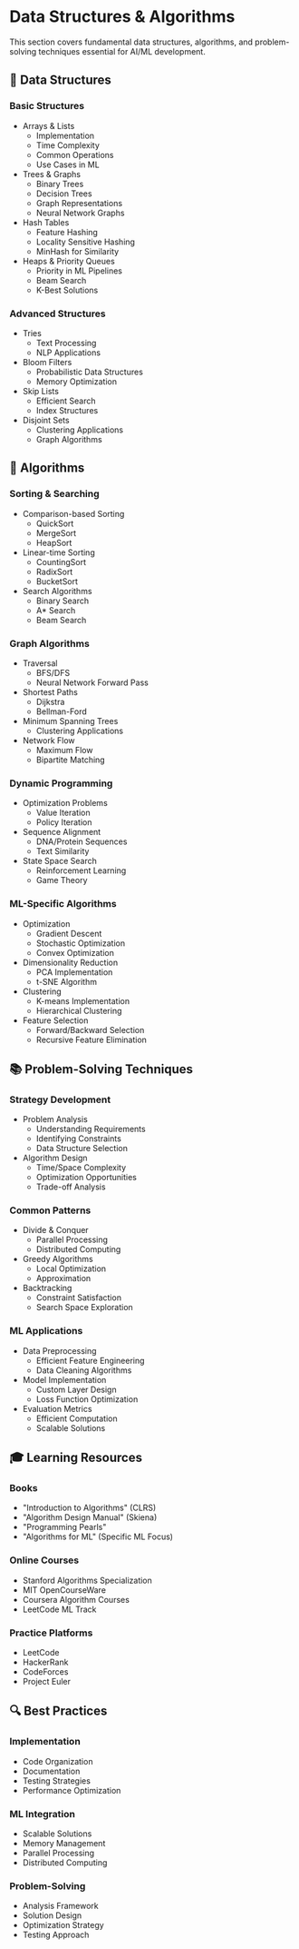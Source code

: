 # Data Structures & Algorithms

This section covers fundamental data structures, algorithms, and problem-solving techniques essential for AI/ML development.

## 🔧 Data Structures

### Basic Structures
- Arrays & Lists
  - Implementation
  - Time Complexity
  - Common Operations
  - Use Cases in ML
- Trees & Graphs
  - Binary Trees
  - Decision Trees
  - Graph Representations
  - Neural Network Graphs
- Hash Tables
  - Feature Hashing
  - Locality Sensitive Hashing
  - MinHash for Similarity
- Heaps & Priority Queues
  - Priority in ML Pipelines
  - Beam Search
  - K-Best Solutions

### Advanced Structures
- Tries
  - Text Processing
  - NLP Applications
- Bloom Filters
  - Probabilistic Data Structures
  - Memory Optimization
- Skip Lists
  - Efficient Search
  - Index Structures
- Disjoint Sets
  - Clustering Applications
  - Graph Algorithms

## 🎯 Algorithms

### Sorting & Searching
- Comparison-based Sorting
  - QuickSort
  - MergeSort
  - HeapSort
- Linear-time Sorting
  - CountingSort
  - RadixSort
  - BucketSort
- Search Algorithms
  - Binary Search
  - A* Search
  - Beam Search

### Graph Algorithms
- Traversal
  - BFS/DFS
  - Neural Network Forward Pass
- Shortest Paths
  - Dijkstra
  - Bellman-Ford
- Minimum Spanning Trees
  - Clustering Applications
- Network Flow
  - Maximum Flow
  - Bipartite Matching

### Dynamic Programming
- Optimization Problems
  - Value Iteration
  - Policy Iteration
- Sequence Alignment
  - DNA/Protein Sequences
  - Text Similarity
- State Space Search
  - Reinforcement Learning
  - Game Theory

### ML-Specific Algorithms
- Optimization
  - Gradient Descent
  - Stochastic Optimization
  - Convex Optimization
- Dimensionality Reduction
  - PCA Implementation
  - t-SNE Algorithm
- Clustering
  - K-means Implementation
  - Hierarchical Clustering
- Feature Selection
  - Forward/Backward Selection
  - Recursive Feature Elimination

## 📚 Problem-Solving Techniques

### Strategy Development
- Problem Analysis
  - Understanding Requirements
  - Identifying Constraints
  - Data Structure Selection
- Algorithm Design
  - Time/Space Complexity
  - Optimization Opportunities
  - Trade-off Analysis

### Common Patterns
- Divide & Conquer
  - Parallel Processing
  - Distributed Computing
- Greedy Algorithms
  - Local Optimization
  - Approximation
- Backtracking
  - Constraint Satisfaction
  - Search Space Exploration

### ML Applications
- Data Preprocessing
  - Efficient Feature Engineering
  - Data Cleaning Algorithms
- Model Implementation
  - Custom Layer Design
  - Loss Function Optimization
- Evaluation Metrics
  - Efficient Computation
  - Scalable Solutions

## 🎓 Learning Resources

### Books
- "Introduction to Algorithms" (CLRS)
- "Algorithm Design Manual" (Skiena)
- "Programming Pearls"
- "Algorithms for ML" (Specific ML Focus)

### Online Courses
- Stanford Algorithms Specialization
- MIT OpenCourseWare
- Coursera Algorithm Courses
- LeetCode ML Track

### Practice Platforms
- LeetCode
- HackerRank
- CodeForces
- Project Euler

## 🔍 Best Practices

### Implementation
- Code Organization
- Documentation
- Testing Strategies
- Performance Optimization

### ML Integration
- Scalable Solutions
- Memory Management
- Parallel Processing
- Distributed Computing

### Problem-Solving
- Analysis Framework
- Solution Design
- Optimization Strategy
- Testing Approach
